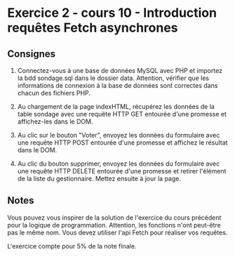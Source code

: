 # Exercice 2 - cours 10 - Introduction requêtes Fetch asynchrones

## Consignes

1. Connectez-vous à une base de données MySQL avec PHP et importez la bdd sondage.sql dans le dossier data. Attention, vérifier que les informations de connexion à la base de données sont correctes dans chacun des fichiers PHP.

2. Au chargement de la page indexHTML, récupérez les données de la table sondage avec une requête HTTP GET entourée d'une promesse et affichez-les dans le DOM.

3. Au clic sur le bouton "Voter", envoyez les données du formulaire avec une requête HTTP POST entourée d'une promesse et affichez le résultat dans le DOM.

4. Au clic du bouton supprimer, envoyez les données du formulaire avec une requête HTTP DELETE entourée d'une promesse et retirer l'élément de la liste du gestionnaire. Mettez ensuite à jour la page.

## Notes

Vous pouvez vous inspirer de la solution de l'exercice du cours précédent pour la logique de programmation. Attention, les fonctions n'ont peut-être pas le même nom. Vous devez utiliser l'api Fetch pour réaliser vos requêtes.

L'exercice compte pour 5% de la note finale.